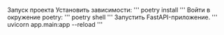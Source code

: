 Запуск проекта
Установить зависимости:
'''
poetry install
'''
Войти в окружение poetry:
'''
poetry shell
'''
Запустить FastAPI-приложение.
'''
uvicorn app.main:app --reload
'''